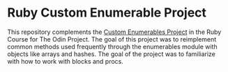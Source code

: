 # Ruby Custom Enumerable Project

This repository complements the [Custom Enumerables Project](https://www.theodinproject.com/lessons/ruby-custom-enumerables) in the Ruby Course for The Odin Project. The goal of this project was to reimplement common methods used frequently through the enumerables module with objects like arrays and hashes. The goal of the project was to familiarize with how to work with blocks and procs.

